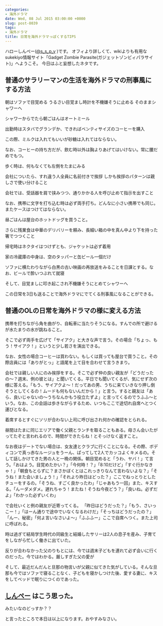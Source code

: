 ```yaml
---
categories:
- 海外ドラマ
date: Wed, 08 Jul 2015 03:00:00 +0000
slug: post-8039
tags:
- 海外ドラマ
title: 日常を海外ドラマっぽくするTIPS
---
```


ハローしんぺー(<a href="https://twitter.com/s_s_p_y" target="_blank">@s_s_p_y</a> )です。
オフィより詳しくて、wikiよりも有用なsukekiyo情報サイト「Gadget Zombie Parasite(ガジェットゾンビィパラサイト)」へようこそ。
今日はふと妄想したネタです。<!--more--><h2>普通のサラリーマンの生活を海外ドラマの刑事風にする方法</h2>

朝はソファで目覚める
うるさい目覚まし時計を不機嫌そうに止める
そのままシャワーへ

シャワーからでたら朝ごはんはオートミール

出勤時はスタバでグランデか、できればベンティサイズのコーヒーを購入

この際、ミルクは入れてもいいが砂糖は入れてはならない。

なお、コーヒーの持ち方だが、飲む時以外は胸よりあげてはいけない。常に腰だめでもつ。

歩く時は、何もなくても左側をたまにみる

会社についたら、すれ違う人全員に名前付きで挨拶
しかも挨拶のパターンは親しさで使い分けること


会社では、受話器を肩で挟みつつ、通りかかる人を呼び止めて指示を出すこと

なお、携帯に文字を打ち込む時は必ず両手打ち。どんなに小さい携帯でも同じ。またケースはつけてはならない。

昼ごはんは屋台のホットドッグを買うこと。

さらに残業食は中華のデリバリーを頼み、長細い箱の中を真ん中より下を持った箸でつつくこと

帰宅時はネクタイはつけずとも、ジャケットは必ず着用

家の冷蔵庫の中身は、空のタッパーと缶ビール一個だけ

ソファに横たわりながら白黒の古い映画の再放送をみることを日課とする。なお、ビールで酔いつぶれて就寝

そして、目覚ましに叩き起こされ不機嫌そうにとめてシャワーへ


この日常を3日も送ることで海外ドラマにでてくる刑事風になることができる。


<h2>普通のOLの日常を海外ドラマの様に変える方法</h2>

携帯を打ちながら角を曲がり、自転車に当たりそうになる。すんでの所で避けるが水たまりの水が跳ねること。

そこで必ず両手を広げて「サイアク」と大きな声で言う。その場合「ちょっ、もう！サイアク！」というと少し若さを演出できる。

なお、女性の場合コーヒーは買わない。もしくは買っても屋台で買うこと。その際店員には「ありがとっ」と語尾を上て目を合わせて言うきまり。

会社では親しい人にのみ挨拶をする。そこで必ず仲の良い親友が「どうだったの〜？週末、例の彼とは」と聞いてくる。平日でも聞いてくるが、気にせず次の様に答える。「もう、サイアクよ〜！だってあの男、うちに来ていきなり押し倒そうとしてくるの！ムードも何もないんだから！」と言う。すると親友は「あら、良いじゃないの〜うちなんかもう役立たずよ」と言ってくるのでうふふ〜という。なお、この会話は歩きながらするため、いつもここで途切れ自席へとつく運びとなる。

着席するとすぐにソリが合わない上司に呼び出され何かの確認をとられる。


昼間はたまに同じエリアで働く父親とランチを取ることもある。母さん会いたがってたぞと言われるので、時間ができたらね！とそっけなく返すこと。

なお夜はデートでない場合は、女友達とクラブに行くことになる。その際、ボディコンで真っ赤なルージュをうーん、ぱってして2人でカッコよくキメるの。そして話しかけてきた男の人と一晩の関係。朝目覚めると「うわ、ヤバ！」て言う。「おはよう。目覚めたかい？」「今何時！？」「8:10だけど」「すぐ行かなきゃ！」「朝食もとらずに？まさかぼくとはこれっきりなんて言わないよな？」「そうね！また会いましょう！」「それより昨日はどった？」ここでねっとりとしたチューをするの。「そうね、すごく良かったわ」「じゃあもう一回」また、キスする。「んーダメダメ。遅れちゃう！またね！そうね今夜どう？」「良いね。必ずだよ」「わかった必ずいくわ」


で会社いくと例の親友が近寄ってくる。
「昨日はどうだった？」「もう、さいっこー！」「はーん通りで途中でいなくなるわけだ」「そっちはどうだったの？」「んー、秘密」「何よ言いなさいよ〜」「ふふふー」ここで自席へつく。また上司に呼ばれる。

時は過ぎて結局学生時代の同級生と結婚したサリーは2人の息子を産み、子育てをしながら忙しく働きに出ていた。

反りが合わなかった父のりもとには、今では週末子どもを連れて必ず会いに行くのだった。今ではわかる。厳しすぎた父の愛が

そして、最近だんだんと旦那の物言いが父親に似てきた気がしている。そんな旦那も今ではソファで寝ることなく、子どもを寝かしつけた後、愛する妻に、キスをしてベッドで眠りにつくのであった。

<h2><a href="https://twitter.com/s_s_p_y" target="_blank">しんぺー</a> はこう思った。</h2>

みたいなのどっすか？？


と言ったところで本日は以上になります。おやすみなさい。